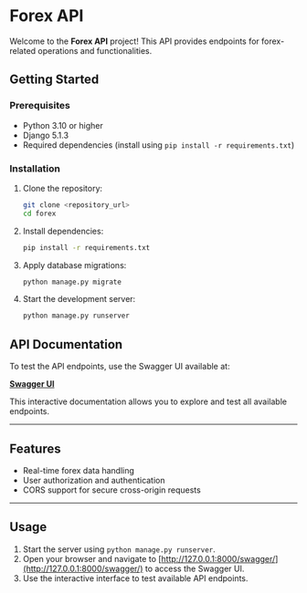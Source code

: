 # Forex API

Welcome to the **Forex API** project! This API provides endpoints for forex-related operations and functionalities.

## **Getting Started**

### **Prerequisites**
- Python 3.10 or higher
- Django 5.1.3
- Required dependencies (install using `pip install -r requirements.txt`)

### **Installation**
1. Clone the repository:
   ```bash
   git clone <repository_url>
   cd forex
   ```

2. Install dependencies:
   ```bash
   pip install -r requirements.txt
   ```

3. Apply database migrations:
   ```bash
   python manage.py migrate
   ```

4. Start the development server:
   ```bash
   python manage.py runserver
   ```
## **API Documentation**

To test the API endpoints, use the Swagger UI available at:

**[Swagger UI](http://127.0.0.1:8000/swagger/)**

This interactive documentation allows you to explore and test all available endpoints.

---

## **Features**
- Real-time forex data handling
- User authorization and authentication
- CORS support for secure cross-origin requests

---

## **Usage**
1. Start the server using `python manage.py runserver`.
2. Open your browser and navigate to [http://127.0.0.1:8000/swagger/](http://127.0.0.1:8000/swagger/) to access the Swagger UI.
3. Use the interactive interface to test available API endpoints.


